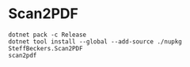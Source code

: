 # Scan2PDF

```
dotnet pack -c Release
dotnet tool install --global --add-source ./nupkg SteffBeckers.Scan2PDF
scan2pdf
```
